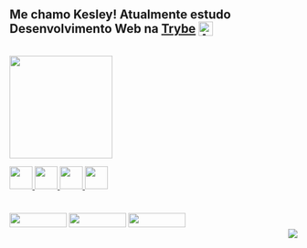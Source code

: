 <div style="display: inline_block"><br> 
 <h2> Me chamo Kesley! Atualmente estudo Desenvolvimento Web na <a href="https://www.betrybe.com/">Trybe</a> <img align="top"  src="https://media1.giphy.com/media/e6w3i2arfjIoI8hWy0/giphy.gif?cid=790b7611957ae45ffdbd4247d938f3e7eae883f5ff4d6e94&rid=giphy.gif&ct=g"  height="25" width="25"  title="A maior escola de programação do Brasil"/>
  </h2>
</div>

<div style="display: inline_block"><br>
  <a href="https://github.com/KesleyMuniz">
  <img height="180em" src="https://github-readme-stats.vercel.app/api?username=KesleyMuniz&show_icons=true&theme=radical&include_all_commits=true&count_private=true"/> 
  
<img src="https://cdn.jsdelivr.net/gh/devicons/devicon/icons/javascript/javascript-original.svg" width="40px" height="40px"/> <img src="https://cdn.jsdelivr.net/gh/devicons/devicon/icons/css3/css3-original-wordmark.svg"  width="40px" height="40px"/> <img src="https://cdn.jsdelivr.net/gh/devicons/devicon/icons/html5/html5-original-wordmark.svg" width="40px" height="40px"/> <img src="https://cdn.jsdelivr.net/gh/devicons/devicon/icons/react/react-original-wordmark.svg" width="40px" height="40px"/>
#


<div id="a1">
  <a href= "https://www.linkedin.com/in/kesleymuniz/"target"_black"><img src="https://img.shields.io/badge/LinkedIn-0077B5?style=for-the-badge&logo=linkedin&logoColor=white" width="100px" height="25"/></a>
  <a href= "https://www.instagram.com/kgm.raw/" target="_black"><img src="https://img.shields.io/badge/Instagram-E4405F?style=for-the-badge&logo=instagram&logoColor=white" width="100px" height="25" target="_black"/></a>
  <a href= "mailto:contato.kgmstudios@hotmail.com?subject=Hello%20again" target="_black"><img src="https://img.shields.io/badge/Gmail-D14836?style=for-the-badge&logo=gmail&logoColor=white" width="100px" height="25" target="_black"/></a>
</div>
  

  

<div align="center">

<img style="float: right;" src="http://www.fullsite.com.br/images/construc.gif">

</div>







